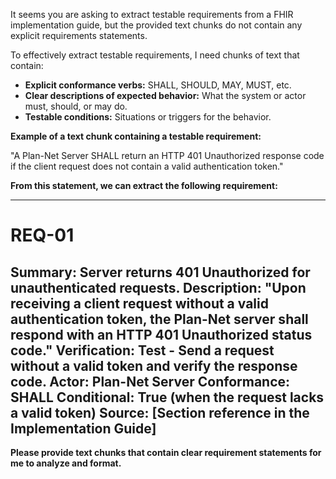 It seems you are asking to extract testable requirements from a FHIR implementation guide, but the provided text chunks do not contain any explicit requirements statements. 

To effectively extract testable requirements, I need chunks of text that contain:

* **Explicit conformance verbs:** SHALL, SHOULD, MAY, MUST, etc.
* **Clear descriptions of expected behavior:** What the system or actor must, should, or may do. 
* **Testable conditions:**  Situations or triggers for the behavior.

**Example of a text chunk containing a testable requirement:**

"A Plan-Net Server SHALL return an HTTP 401 Unauthorized response code if the client request does not contain a valid authentication token."

**From this statement, we can extract the following requirement:**

---
# REQ-01
**Summary**: Server returns 401 Unauthorized for unauthenticated requests.
**Description**: "Upon receiving a client request without a valid authentication token, the Plan-Net server shall respond with an HTTP 401 Unauthorized status code."
**Verification**: Test - Send a request without a valid token and verify the response code.
**Actor**: Plan-Net Server
**Conformance**: SHALL
**Conditional**: True (when the request lacks a valid token)
**Source**: [Section reference in the Implementation Guide]
---

**Please provide text chunks that contain clear requirement statements for me to analyze and format.** 

